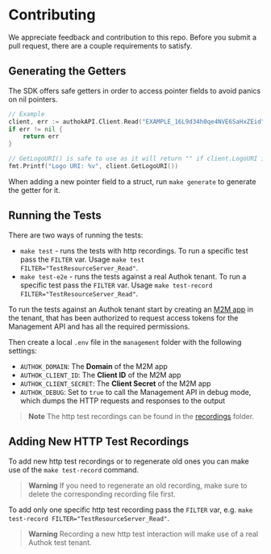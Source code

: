 # Contributing

We appreciate feedback and contribution to this repo.
Before you submit a pull request, there are a couple requirements to satisfy.

## Generating the Getters

The SDK offers safe getters in order to access pointer fields to avoid panics on nil pointers.

```go
// Example
client, err := authokAPI.Client.Read("EXAMPLE_16L9d34h0qe4NVE6SaHxZEid")
if err != nil {
    return err
}

// GetLogoURI() is safe to use as it will return "" if client.LogoURI is nil. 
fmt.Printf("Logo URI: %v", client.GetLogoURI())
```

When adding a new pointer field to a struct, run `make generate` to generate the getter for it.

## Running the Tests

There are two ways of running the tests:

- `make test` - runs the tests with http recordings. To run a specific test pass the `FILTER` var. Usage `make test FILTER="TestResourceServer_Read"`.
- `make test-e2e` - runs the tests against a real Authok tenant. To run a specific test pass the `FILTER` var. Usage `make test-record FILTER="TestResourceServer_Read"`.

To run the tests against an Authok tenant start by creating an
[M2M app](https://authok.com/docs/applications/set-up-an-application/register-machine-to-machine-applications) in the
tenant, that has been authorized to request access tokens for the Management API and has all the required permissions.

Then create a local `.env` file in the `management` folder with the following settings:

* `AUTHOK_DOMAIN`: The **Domain** of the M2M app
* `AUTHOK_CLIENT_ID`: The **Client ID** of the M2M app
* `AUTHOK_CLIENT_SECRET`: The **Client Secret** of the M2M app
* `AUTHOK_DEBUG`: Set to `true` to call the Management API in debug mode, which dumps the HTTP requests and responses to the output

> **Note**
> The http test recordings can be found in the [recordings](./test/data/recordings) folder.

## Adding New HTTP Test Recordings

To add new http test recordings or to regenerate old ones you can make use of the `make test-record` command.

> **Warning**
> If you need to regenerate an old recording, make sure to delete the corresponding recording file first. 

To add only one specific http test recording pass the `FILTER` var, e.g. `make test-record FILTER="TestResourceServer_Read"`.

> **Warning**
> Recording a new http test interaction will make use of a real Authok test tenant. 
